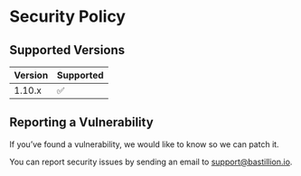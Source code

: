 # Security Policy

## Supported Versions

| Version | Supported          |
| ------- | ------------------ |
| 1.10.x  | :white_check_mark: |

## Reporting a Vulnerability

If you’ve found a vulnerability, we would like to know so we can patch it.

You can report security issues by sending an email to support@bastillion.io.
